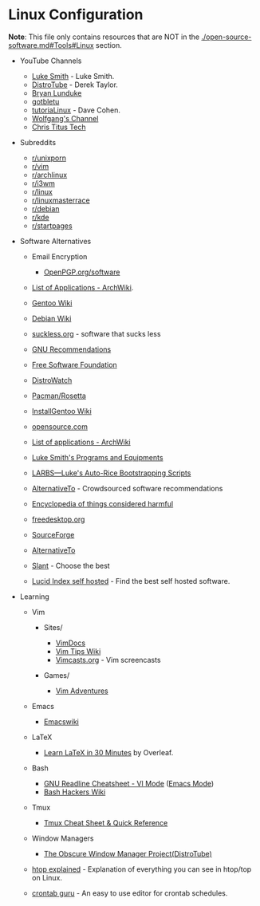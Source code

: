 # Linux Configuration

**Note**: This file only contains resources that are NOT in the [./open-source-software.md#Tools#Linux](./open-source-software.md#tools) section.

- YouTube Channels
  - [Luke Smith](https://www.youtube.com/channel/UC2eYFnH61tmytImy1mTYvhA) - Luke Smith.
  - [DistroTube](https://www.youtube.com/channel/UCVls1GmFKf6WlTraIb_IaJg) - Derek Taylor.
  - [Bryan Lunduke](https://www.youtube.com/channel/UCkK9UDm_ZNrq_rIXCz3xCGA)
  - [gotbletu](https://www.youtube.com/channel/UCkf4VIqu3Acnfzuk3kRIFwA)
  - [tutoriaLinux](https://www.youtube.com/channel/UCvA_wgsX6eFAOXI8Rbg_WiQ) - Dave Cohen.
  - [Wolfgang's Channel](https://www.youtube.com/channel/UCsnGwSIHyoYN0kiINAGUKxg)
  - [Chris Titus Tech](https://www.youtube.com/channel/UCg6gPGh8HU2U01vaFCAsvmQ)

- Subreddits
  - [r/unixporn](https://www.reddit.com/r/unixporn)
  - [r/vim](https://www.reddit.com/r/vim)
  - [r/archlinux](https://www.reddit.com/r/archlinux)
  - [r/i3wm](https://www.reddit.com/r/i3wm)
  - [r/linux](https://www.reddit.com/r/linux)
  - [r/linuxmasterrace](https://www.reddit.com/r/linuxmasterrace)
  - [r/debian](https://www.reddit.com/r/debian)
  - [r/kde](https://www.reddit.com/r/kde)
  - [r/startpages](https://www.reddit.com/r/startpages)

- Software Alternatives
  - Email Encryption
    - [OpenPGP.org/software](https://www.openpgp.org/software/)

  - [List of Applications - ArchWiki](https://wiki.archlinux.org/index.php/List_of_applications).
  - [Gentoo Wiki](https://wiki.gentoo.org/wiki/Main_Page)
  - [Debian Wiki](https://wiki.debian.org/)
  - [suckless.org](https://suckless.org/) - software that sucks less
  - [GNU Recommendations](https://www.gnu.org/software/free-software-for-education.html)
  - [Free Software Foundation](https://www.fsf.org/)
  - [DistroWatch](https://distrowatch.com)
  - [Pacman/Rosetta](https://wiki.archlinux.org/index.php/Pacman/Rosetta)
  - [InstallGentoo Wiki](https://wiki.installgentoo.com/wiki/Main_Page)
  - [opensource.com](https://opensource.com/alternatives)
  - [List of applications - ArchWiki](https://wiki.archlinux.org/index.php/List_of_applications)
  - [Luke Smith's Programs and Equipments](https://lukesmith.xyz/programs.html)
  - [LARBS—Luke's Auto-Rice Bootstrapping Scripts](https://larbs.xyz/)
  - [AlternativeTo](https://alternativeto.net/) - Crowdsourced software recommendations
  - [Encyclopedia of things considered harmful](http://harmful.cat-v.org/)
  - [freedesktop.org](https://www.freedesktop.org/wiki/)
  - [SourceForge](https://sourceforge.net/)
  - [AlternativeTo](https://alternativeto.net/)
  - [Slant](https://www.slant.co/) - Choose the best
  - [Lucid Index self hosted](https://selfhostedsource.tech) - Find the best self hosted software.

- Learning
  - Vim
    - Sites/
      - [VimDocs](http://vimdoc.sourceforge.net/)
      - [Vim Tips Wiki](https://vim.fandom.com/wiki/Vim_Tips_Wiki)
      - [Vimcasts.org](http://vimcasts.org/categories/) - Vim screencasts
	    
    - Games/
      - [Vim Adventures](https://vim-adventures.com/)
  
  - Emacs
    - [Emacswiki](https://www.emacswiki.org/emacs/SiteMap)
    
  - LaTeX
    - [Learn LaTeX in 30 Minutes](https://www.overleaf.com/learn/latex/Learn_LaTeX_in_30_minutes) by Overleaf.
  
  - Bash
    - [GNU Readline Cheatsheet - VI Mode](http://readline.kablamo.org/vi.html) ([Emacs Mode](http://readline.kablamo.org/emacs.html))
    - [Bash Hackers Wiki](https://wiki.bash-hackers.org/)
  
  - Tmux
    - [Tmux Cheat Sheet & Quick Reference](http://tmuxcheatsheet.com/)
    
  - Window Managers
    - [The Obscure Window Manager Project(DistroTube)](https://www.youtube.com/playlist?list=PL5--8gKSku17lbSBHPduj4qG97qxJe0UM)
  
  - [htop explained](https://peteris.rocks/blog/htop/) - Explanation of everything you can see in htop/top on Linux.
  - [crontab guru](https://crontab.guru/) - An easy to use editor for crontab schedules.
